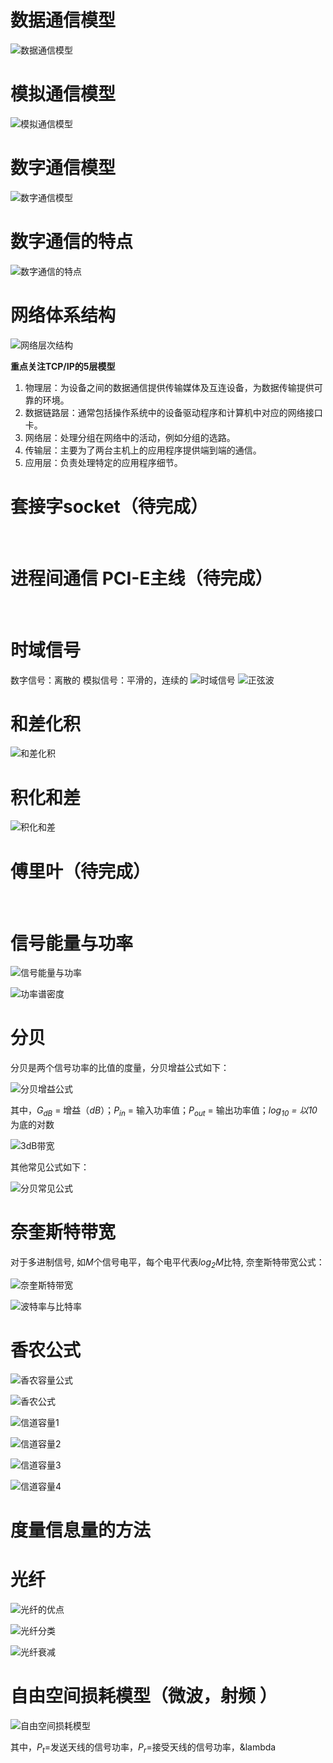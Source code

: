 # 数据通信模型

![数据通信模型](/image/数据通信模型.png)

# 模拟通信模型

![模拟通信模型](/image/模拟通信模型.png)

# 数字通信模型

![数字通信模型](/image/数字通信模型.png)

# 数字通信的特点

![数字通信的特点](/image/数字通信的特点.png)

# 网络体系结构

![网络层次结构](/image/网络层次结构.png)

**重点关注TCP/IP的5层模型**

1. 物理层：为设备之间的数据通信提供传输媒体及互连设备，为数据传输提供可靠的环境。
2. 数据链路层：通常包括操作系统中的设备驱动程序和计算机中对应的网络接口卡。
3. 网络层：处理分组在网络中的活动，例如分组的选路。
4. 传输层：主要为了两台主机上的应用程序提供端到端的通信。
5. 应用层：负责处理特定的应用程序细节。

# 套接字socket（待完成）

​     

# 进程间通信 PCI-E主线（待完成）

​    

# 时域信号

数字信号：离散的
模拟信号：平滑的，连续的
![时域信号](/image/时域信号.png)
![正弦波](/image/正弦波.png)

# 和差化积

![和差化积](/image/和差化积.png)

# 积化和差

![积化和差](/image/积化和差.png)

# 傅里叶（待完成）

​    

# 信号能量与功率

![信号能量与功率](/image/信号能量与功率.png)

![功率谱密度](/image/功率谱密度.png)

# 分贝

分贝是两个信号功率的比值的度量，分贝增益公式如下：

![分贝增益公式](/image/分贝增益公式.png)

其中，*G<sub>dB</sub>* = 增益（*dB*）；*P<sub>in</sub>* = 输入功率值；*P<sub>out</sub>* = 输出功率值；*log<sub>10</sub> = *以*10*为底的对数

![3dB带宽](/image/3dB带宽.png)

其他常见公式如下：

![分贝常见公式](/image/分贝常见公式.png)

# 奈奎斯特带宽

对于多进制信号, 如*M*个信号电平，每个电平代表*log<sub>2</sub>M*比特, 奈奎斯特带宽公式：

![奈奎斯特带宽](/image/奈奎斯特带宽.png)

![波特率与比特率](/image/波特率与比特率.png)

# 香农公式

![香农容量公式](/image/香农容量公式.png)

![香农公式](/image/香农公式.png)

![信道容量1](/image/信道容量1.png)

![信道容量2](/image/信道容量2.png)

![信道容量3](/image/信道容量3.png)

![信道容量4](/image/信道容量4.png)

# 度量信息量的方法



# 光纤

![光纤的优点](/image/光纤的优点.png)

![光纤分类](/image/光纤分类.png)

![光纤衰减](/image/光纤衰减.png)



# 自由空间损耗模型（微波，射频 ）

![自由空间损耗模型](/image/自由空间损耗模型.png)

其中，*P<sub>t</sub>*=发送天线的信号功率，*P<sub>r</sub>*=接受天线的信号功率，&lambda